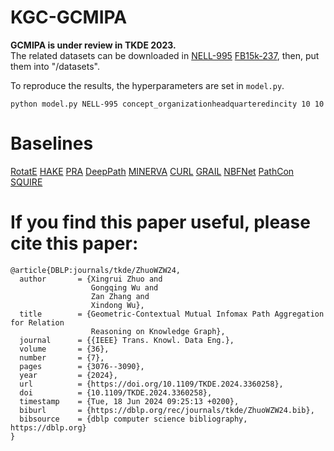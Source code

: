 # KGC-GCMIPA
**GCMIPA is under review in TKDE 2023.**  
The related datasets can be downloaded in [NELL-995](https://drive.google.com/file/d/18MnATMH7EYh0qcoCVS0V6QFQUfiloSJN/view?usp=sharing) [FB15k-237](https://drive.google.com/file/d/1Pj_aSIHKvWyzUSfzDLGFNf3yTCe1znCX/view?usp=sharing), then, put them into "/datasets".  

To reproduce the results, the hyperparameters are set in `model.py`.
```
python model.py NELL-995 concept_organizationheadquarteredincity 10 10
```

# Baselines
[RotatE](https://github.com/DeepGraphLearning/KnowledgeGraphEmbedding)
[HAKE](https://github.com/MIRALab-USTC/KGE-HAKE)
[PRA](https://github.com/David-Lee-1990/Path-ranking-algorithm)
[DeepPath](https://github.com/xwhan/DeepPath)
[MINERVA](https://github.com/shehzaadzd/MINERVA)
[CURL](https://github.com/RutgersDM/DKGR/tree/master)
[GRAIL](https://github.com/kkteru/grail)
[NBFNet](https://github.com/DeepGraphLearning/NBFNet)
[PathCon](https://github.com/hwwang55/PathCon)
[SQUIRE](https://github.com/bys0318/SQUIRE)

# If you find this paper useful, please cite this paper:
```
@article{DBLP:journals/tkde/ZhuoWZW24,
  author       = {Xingrui Zhuo and
                  Gongqing Wu and
                  Zan Zhang and
                  Xindong Wu},
  title        = {Geometric-Contextual Mutual Infomax Path Aggregation for Relation
                  Reasoning on Knowledge Graph},
  journal      = {{IEEE} Trans. Knowl. Data Eng.},
  volume       = {36},
  number       = {7},
  pages        = {3076--3090},
  year         = {2024},
  url          = {https://doi.org/10.1109/TKDE.2024.3360258},
  doi          = {10.1109/TKDE.2024.3360258},
  timestamp    = {Tue, 18 Jun 2024 09:25:13 +0200},
  biburl       = {https://dblp.org/rec/journals/tkde/ZhuoWZW24.bib},
  bibsource    = {dblp computer science bibliography, https://dblp.org}
}
```

